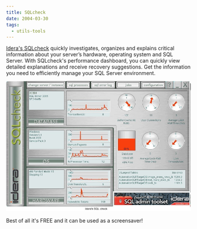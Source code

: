 ```yaml
---
title: SQLcheck
date: 2004-03-30
tags: 
  - utils-tools
---
```


[Idera's SQLcheck](http://www.idera.com/Products/SQLcheck/) quickly investigates, organizes and explains critical information about your server’s hardware, operating system and SQL Server. With SQLcheck's performance dashboard, you can quickly view detailed explanations and receive recovery suggestions. Get the information you need to efficiently manage your SQL Server environment.

![sqlcheck](images/sqlcheck.jpg)

Best of all it's FREE and it can be used as a screensaver!
